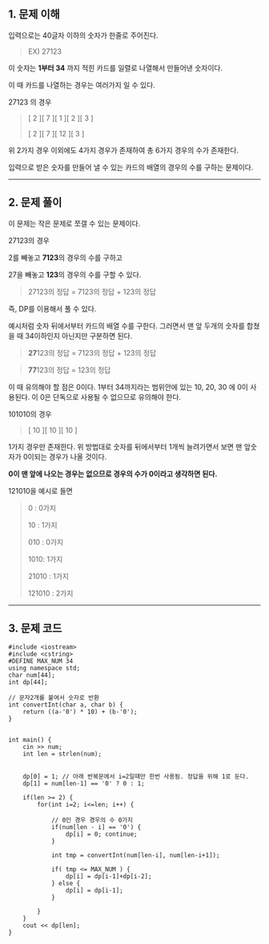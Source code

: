 ## 1. 문제 이해

입력으로는 40글자 이하의 숫자가 한줄로 주어진다.

> EX) 27123

이 숫자는
**1부터 34** 까지 적힌 카드를 일렬로 나열해서 만들어낸 숫자이다.

이 때 카드를 나열하는 경우는 여러가지 일 수 있다.

27123 의 경우
> [ 2 ][ 7 ][ 1 ][ 2 ][ 3 ]
> 
> [ 2 ][ 7 ][ 12 ][ 3 ]

위 2가지 경우 이외에도 4가지 경우가 존재하여 총 6가지 경우의 수가 존재한다.

입력으로 받은 숫자를 만들어 낼 수 있는 카드의 배열의 경우의 수를 구하는 문제이다.

---

## 2. 문제 풀이

이 문제는 작은 문제로 쪼갤 수 있는 문제이다.

27123의 경우

2를 빼놓고 **7123**의 경우의 수를 구하고

27을 빼놓고 **123**의 경우의 수를 구할 수 있다. 


> 27123의 정답 = 7123의 정답 + 123의 정답

즉, DP를 이용해서 풀 수 있다.

예시처럼 숫자 뒤에서부터 카드의 배열 수를 구한다. 그러면서 맨 앞 두개의 숫자를 합쳤을 때 34이하인지 아닌지만 구분하면 된다.

> **27**123의 정답 = 7123의 정답 + 123의 정답

> **77**123의 정답 = 123의 정답

이 때 유의해야 할 점은 0이다. 1부터 34까지라는 범위안에 있는 10, 20, 30 에 0이 사용된다. 이 0은 단독으로 사용될 수 없으므로 유의해야 한다.


101010의 경우
> [ 10 ][ 10 ][ 10 ]

1가지 경우만 존재한다. 위 방법대로 숫자를 뒤에서부터 1개씩 늘려가면서 보면 맨 앞숫자가 0이되는 경우가 나올 것이다. 

**0이 맨 앞에 나오는 경우는 없으므로 경우의 수가 0이라고 생각하면 된다.**

121010을 예시로 들면

> 0 : 0가지
> 
> 10 : 1가지 
> 
> 010 : 0가지
> 
> 1010: 1가지 
>
> 21010 : 1가지
>
> 121010 : 2가지

---

## 3. 문제 코드
```
#include <iostream>
#include <cstring>
#DEFINE MAX_NUM 34
using namespace std;
char num[44];
int dp[44];

// 문자2개를 붙여서 숫자로 반환
int convertInt(char a, char b) {
    return ((a-'0') * 10) + (b-'0');
}


int main() {
    cin >> num;
    int len = strlen(num);
    

    dp[0] = 1; // 아래 반복문에서 i=2일때만 한번 사용됨. 정답을 위해 1로 둔다.
    dp[1] = num[len-1] == '0' ? 0 : 1; 
    
    if(len >= 2) {
        for(int i=2; i<=len; i++) {

            // 0인 경우 경우의 수 0가지
            if(num[len - i] == '0') {
                dp[i] = 0; continue;
            }

            int tmp = convertInt(num[len-i], num[len-i+1]);

            if( tmp <= MAX_NUM ) {
                dp[i] = dp[i-1]+dp[i-2];
            } else {
                dp[i] = dp[i-1];
            }

        }
    }
    cout << dp[len];
}
```